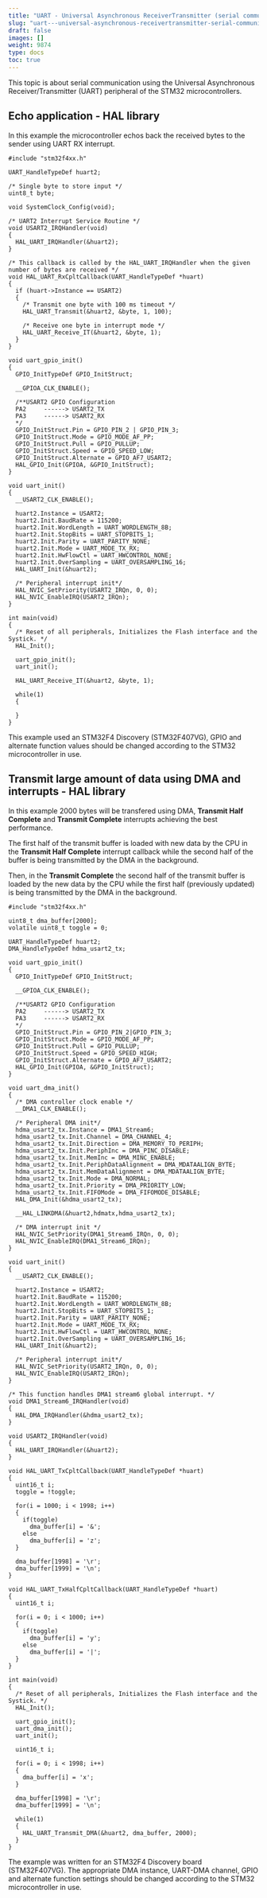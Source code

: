 ```yaml
---
title: "UART - Universal Asynchronous ReceiverTransmitter (serial communication)"
slug: "uart---universal-asynchronous-receivertransmitter-serial-communication"
draft: false
images: []
weight: 9874
type: docs
toc: true
---
```


This topic is about serial communication using the Universal Asynchronous Receiver/Transmitter (UART) peripheral of the STM32 microcontrollers.

## Echo application - HAL library
In this example the microcontroller echos back the received bytes to the sender using UART RX interrupt.

<!-- language: c -->

    #include "stm32f4xx.h"
    
    UART_HandleTypeDef huart2;
    
    /* Single byte to store input */
    uint8_t byte;
    
    void SystemClock_Config(void);
    
    /* UART2 Interrupt Service Routine */
    void USART2_IRQHandler(void)
    {
      HAL_UART_IRQHandler(&huart2);
    }
    
    /* This callback is called by the HAL_UART_IRQHandler when the given number of bytes are received */
    void HAL_UART_RxCpltCallback(UART_HandleTypeDef *huart)
    {
      if (huart->Instance == USART2)
      {
        /* Transmit one byte with 100 ms timeout */
        HAL_UART_Transmit(&huart2, &byte, 1, 100);
    
        /* Receive one byte in interrupt mode */ 
        HAL_UART_Receive_IT(&huart2, &byte, 1);
      }
    }
    
    void uart_gpio_init()
    {
      GPIO_InitTypeDef GPIO_InitStruct;
    
      __GPIOA_CLK_ENABLE();
    
      /**USART2 GPIO Configuration
      PA2     ------> USART2_TX
      PA3     ------> USART2_RX
      */
      GPIO_InitStruct.Pin = GPIO_PIN_2 | GPIO_PIN_3;
      GPIO_InitStruct.Mode = GPIO_MODE_AF_PP;
      GPIO_InitStruct.Pull = GPIO_PULLUP;
      GPIO_InitStruct.Speed = GPIO_SPEED_LOW;
      GPIO_InitStruct.Alternate = GPIO_AF7_USART2;
      HAL_GPIO_Init(GPIOA, &GPIO_InitStruct);
    }
    
    void uart_init()
    {
      __USART2_CLK_ENABLE();
    
      huart2.Instance = USART2;
      huart2.Init.BaudRate = 115200;
      huart2.Init.WordLength = UART_WORDLENGTH_8B;
      huart2.Init.StopBits = UART_STOPBITS_1;
      huart2.Init.Parity = UART_PARITY_NONE;
      huart2.Init.Mode = UART_MODE_TX_RX;
      huart2.Init.HwFlowCtl = UART_HWCONTROL_NONE;
      huart2.Init.OverSampling = UART_OVERSAMPLING_16;
      HAL_UART_Init(&huart2);
    
      /* Peripheral interrupt init*/
      HAL_NVIC_SetPriority(USART2_IRQn, 0, 0);
      HAL_NVIC_EnableIRQ(USART2_IRQn);
    }
    
    int main(void)
    {
      /* Reset of all peripherals, Initializes the Flash interface and the Systick. */
      HAL_Init();
                 
      uart_gpio_init();
      uart_init();

      HAL_UART_Receive_IT(&huart2, &byte, 1);
    
      while(1)
      {

      }
    }

This example used an STM32F4 Discovery (STM32F407VG), GPIO and alternate function values should be changed according to the STM32 microcontroller in use.

## Transmit large amount of data using DMA and interrupts - HAL library
In this example 2000 bytes will be transfered using DMA, **Transmit Half Complete** and **Transmit Complete** interrupts achieving the best performance.

The first half of the transmit buffer is loaded with new data by the CPU in the **Transmit Half Complete** interrupt callback while the second half of the buffer is being transmitted by the DMA in the background.

Then, in the **Transmit Complete** the second half of the transmit buffer is loaded by the new data by the CPU while the first half (previously updated) is being transmitted by the DMA in the background.

<!-- language: c -->

    #include "stm32f4xx.h"
    
    uint8_t dma_buffer[2000];
    volatile uint8_t toggle = 0;
    
    UART_HandleTypeDef huart2;
    DMA_HandleTypeDef hdma_usart2_tx;
    
    void uart_gpio_init()
    {
      GPIO_InitTypeDef GPIO_InitStruct;
    
      __GPIOA_CLK_ENABLE();
    
      /**USART2 GPIO Configuration
      PA2     ------> USART2_TX
      PA3     ------> USART2_RX
      */
      GPIO_InitStruct.Pin = GPIO_PIN_2|GPIO_PIN_3;
      GPIO_InitStruct.Mode = GPIO_MODE_AF_PP;
      GPIO_InitStruct.Pull = GPIO_PULLUP;
      GPIO_InitStruct.Speed = GPIO_SPEED_HIGH;
      GPIO_InitStruct.Alternate = GPIO_AF7_USART2;
      HAL_GPIO_Init(GPIOA, &GPIO_InitStruct);
    }
    
    void uart_dma_init()
    {
      /* DMA controller clock enable */
      __DMA1_CLK_ENABLE();
    
      /* Peripheral DMA init*/
      hdma_usart2_tx.Instance = DMA1_Stream6;
      hdma_usart2_tx.Init.Channel = DMA_CHANNEL_4;
      hdma_usart2_tx.Init.Direction = DMA_MEMORY_TO_PERIPH;
      hdma_usart2_tx.Init.PeriphInc = DMA_PINC_DISABLE;
      hdma_usart2_tx.Init.MemInc = DMA_MINC_ENABLE;
      hdma_usart2_tx.Init.PeriphDataAlignment = DMA_MDATAALIGN_BYTE;
      hdma_usart2_tx.Init.MemDataAlignment = DMA_MDATAALIGN_BYTE;
      hdma_usart2_tx.Init.Mode = DMA_NORMAL;
      hdma_usart2_tx.Init.Priority = DMA_PRIORITY_LOW;
      hdma_usart2_tx.Init.FIFOMode = DMA_FIFOMODE_DISABLE;
      HAL_DMA_Init(&hdma_usart2_tx);
    
      __HAL_LINKDMA(&huart2,hdmatx,hdma_usart2_tx);
    
      /* DMA interrupt init */
      HAL_NVIC_SetPriority(DMA1_Stream6_IRQn, 0, 0);
      HAL_NVIC_EnableIRQ(DMA1_Stream6_IRQn);
    }
    
    void uart_init()
    {
      __USART2_CLK_ENABLE();
    
      huart2.Instance = USART2;
      huart2.Init.BaudRate = 115200;
      huart2.Init.WordLength = UART_WORDLENGTH_8B;
      huart2.Init.StopBits = UART_STOPBITS_1;
      huart2.Init.Parity = UART_PARITY_NONE;
      huart2.Init.Mode = UART_MODE_TX_RX;
      huart2.Init.HwFlowCtl = UART_HWCONTROL_NONE;
      huart2.Init.OverSampling = UART_OVERSAMPLING_16;
      HAL_UART_Init(&huart2);
    
      /* Peripheral interrupt init*/
      HAL_NVIC_SetPriority(USART2_IRQn, 0, 0);
      HAL_NVIC_EnableIRQ(USART2_IRQn);
    }
    
    /* This function handles DMA1 stream6 global interrupt. */
    void DMA1_Stream6_IRQHandler(void)
    {
      HAL_DMA_IRQHandler(&hdma_usart2_tx);
    }
    
    void USART2_IRQHandler(void)
    {
      HAL_UART_IRQHandler(&huart2);
    }
    
    void HAL_UART_TxCpltCallback(UART_HandleTypeDef *huart)
    {
      uint16_t i;
      toggle = !toggle;
    
      for(i = 1000; i < 1998; i++)
      {
        if(toggle)
          dma_buffer[i] = '&';
        else
          dma_buffer[i] = 'z';
      }
    
      dma_buffer[1998] = '\r';
      dma_buffer[1999] = '\n';
    }
    
    void HAL_UART_TxHalfCpltCallback(UART_HandleTypeDef *huart)
    {
      uint16_t i;
    
      for(i = 0; i < 1000; i++)
      {
        if(toggle)
          dma_buffer[i] = 'y';
        else
          dma_buffer[i] = '|';
      }
    }
    
    int main(void)
    {
      /* Reset of all peripherals, Initializes the Flash interface and the Systick. */
      HAL_Init();

      uart_gpio_init();
      uart_dma_init();
      uart_init();
    
      uint16_t i;
    
      for(i = 0; i < 1998; i++)
      {
        dma_buffer[i] = 'x';
      }
    
      dma_buffer[1998] = '\r';
      dma_buffer[1999] = '\n';
    
      while(1)
      {
        HAL_UART_Transmit_DMA(&huart2, dma_buffer, 2000);
      }
    }

The example was written for an STM32F4 Discovery board (STM32F407VG). The appropriate DMA instance, UART-DMA channel, GPIO and alternate function settings should be changed according to the STM32 microcontroller in use.
    




